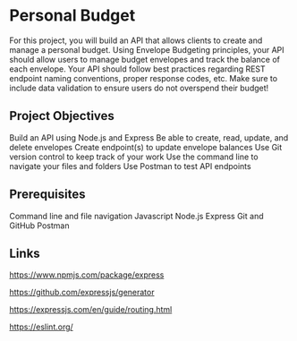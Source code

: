 # Personal Budget

For this project, you will build an API that allows clients to create and manage a personal budget. Using Envelope Budgeting principles, your API should allow users to manage budget envelopes and track the balance of each envelope. Your API should follow best practices regarding REST endpoint naming conventions, proper response codes, etc. Make sure to include data validation to ensure users do not overspend their budget!

## Project Objectives

Build an API using Node.js and Express
Be able to create, read, update, and delete envelopes
Create endpoint(s) to update envelope balances
Use Git version control to keep track of your work
Use the command line to navigate your files and folders
Use Postman to test API endpoints

## Prerequisites

Command line and file navigation
Javascript
Node.js
Express
Git and GitHub
Postman

## Links

<https://www.npmjs.com/package/express>

<https://github.com/expressjs/generator>

<https://expressjs.com/en/guide/routing.html>

<https://eslint.org/>
